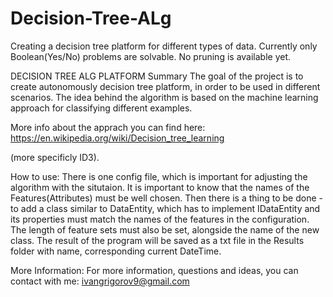 # Decision-Tree-ALg
Creating a decision tree platform for different types of data. Currently only Boolean(Yes/No) problems are solvable. No pruning is available yet.  

DECISION TREE ALG PLATFORM
Summary
The goal of the project is to create autonomously decision tree platform, in order to be used in different scenarios. The idea behind the algorithm is based on the machine learning approach for classifying different examples. 

More info about the apprach you can find here: https://en.wikipedia.org/wiki/Decision_tree_learning 

(more specificly ID3). 

How to use:
There is one config file, which is important for adjusting the algorithm with the situtaion. It is important to know that the names of the Features(Attributes) must be well chosen. Then there is a thing to be done - to add a class similar to DataEntity, which has to implement IDataEntity and its properties must match the names of the features in the configuration. The length of feature sets must also be set, alongside the name of the new class. The result of the program will be saved as a txt file in the Results folder with name, corresponding current DateTime. 

More Information: 
For more information, questions and ideas, you can contact with me: ivangrigorov9@gmail.com
